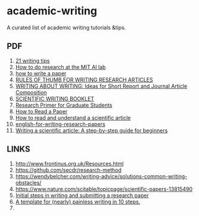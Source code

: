 # academic-writing
A curated list of academic writing tutorials &amp;tips.

## PDF
1. [21 writing tips](./files/21_writing_tips.pdf)
2. [How to do research at the MIT AI lab](./files/AI_WP_316.pdf)
3. [how to write a paper](./files/ashby-paper-V6.pdf)
4. [RULES OF THUMB FOR WRITING RESEARCH ARTICLES](./files/hengl_rules.pdf)
5. [WRITING ABOUT WRITING: Ideas for Short Report and Journal Article Composition](./files/Writing_About_Writing_3rdEd_4Jan2013.pdf)
6. [SCIENTIFIC WRITING BOOKLET](./files/Sci-Writing.pdf)
7. [Research Primer for Graduate Students](./files/Research_Primer_for_Graduate_Students.pdf)
8. [How to Read a Paper](./files/how-to-read-a-paper.pdf)
9. [How to read and understand a scientific article](./files/How-to-read-and-understand-a-scientific-article.pdf)
10. [english-for-writing-research-papers](./flies/english-for-writing-research-papers.pdf)
11. [Writing a scientific article: A step-by-step guide for beginners](./files/1-s2.0-S1878764915001606-main.pdf)


## LINKS
1. http://www.frontinus.org.uk/Resources.html
2. https://github.com/secdr/research-method 
3. https://wendybelcher.com/writing-advice/solutions-common-writing-obstacles/
4. https://www.nature.com/scitable/topicpage/scientific-papers-13815490
5. [Initial steps in writing and submitting a research paper](http://ggaging.com/details/66/en-US/initial-steps-in-writing-and-submitting-a-research-paper)
6. [A template for (nearly) painless writing in 10 steps.](http://www.phelpslab.net/writing)
7. 
